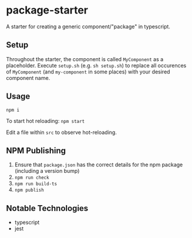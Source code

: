 # package-starter

A starter for creating a generic component/"package" in typescript.

## Setup

Throughout the starter, the component is called `MyComponent` as a placeholder. Execute `setup.sh` (e.g. `sh setup.sh`) to replace all occurences of `MyComponent` (and `my-component` in some places) with your desired component name.

## Usage

`npm i`

To start hot reloading: `npm start`

Edit a file within `src` to observe hot-reloading.

## NPM Publishing

1. Ensure that `package.json` has the correct details for the npm package (including a version bump)
2. `npm run check`
3. `npm run build-ts`
4. `npm publish`

## Notable Technologies

* typescript
* jest
